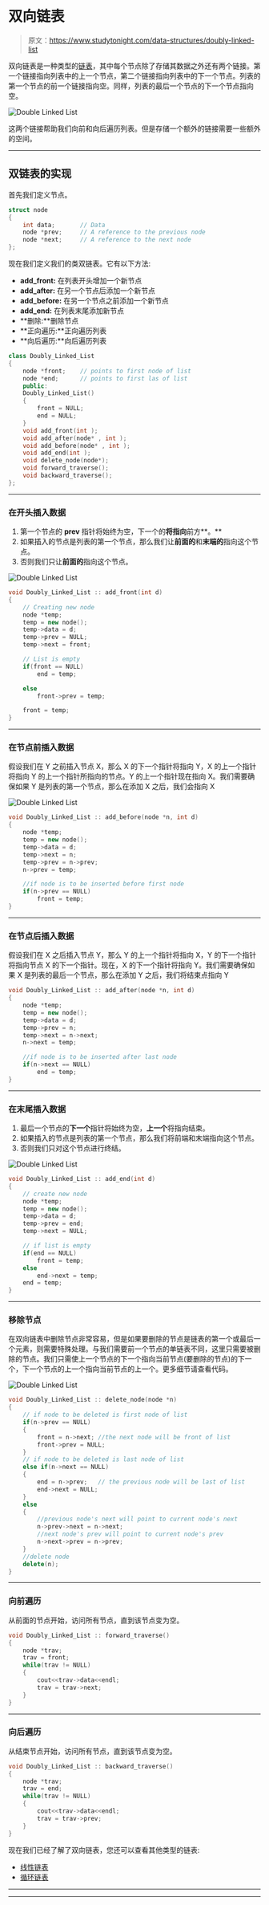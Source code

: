 # 双向链表

> 原文：<https://www.studytonight.com/data-structures/doubly-linked-list>

双向链表是一种类型的[链表](introduction-to-linked-list)，其中每个节点除了存储其数据之外还有两个链接。第一个链接指向列表中的上一个节点，第二个链接指向列表中的下一个节点。列表的第一个节点的前一个链接指向空。同样，列表的最后一个节点的下一个节点指向空。

![Double Linked List](img/514dc3c4c22a8a87ab765748401c17c5.png)

这两个链接帮助我们向前和向后遍历列表。但是存储一个额外的链接需要一些额外的空间。

* * *

## 双链表的实现

首先我们定义节点。

```cpp
struct node
{
	int data;     	// Data
	node *prev;  	// A reference to the previous node
	node *next; 	// A reference to the next node
};
```

现在我们定义我们的类双链表。它有以下方法:

*   **add_front:** 在列表开头增加一个新节点
*   **add_after:** 在另一个节点后添加一个新节点
*   **add_before:** 在另一个节点之前添加一个新节点
*   **add_end:** 在列表末尾添加新节点
*   **删除:**删除节点
*   **正向遍历:**正向遍历列表
*   **向后遍历:**向后遍历列表

```cpp
class Doubly_Linked_List
{
	node *front;  	// points to first node of list
	node *end;   	// points to first las of list
	public:
	Doubly_Linked_List()
	{
		front = NULL;
		end = NULL;
	}
	void add_front(int );
	void add_after(node* , int );
	void add_before(node* , int );
	void add_end(int );
	void delete_node(node*);
	void forward_traverse();
	void backward_traverse();
};
```

* * *

### 在开头插入数据

1.  第一个节点的 **prev** 指针将始终为空，下一个的**将指向**前方**。**
2.  如果插入的节点是列表的第一个节点，那么我们让**前面的**和**末端的**指向这个节点。
3.  否则我们只让**前面的**指向这个节点。

![Double Linked List](img/e6dfe28b5b6e6e7301da43d8a8ffb9c0.png)

```cpp
void Doubly_Linked_List :: add_front(int d)
{
	// Creating new node
	node *temp;
	temp = new node();
	temp->data = d;
	temp->prev = NULL;
	temp->next = front;

	// List is empty
	if(front == NULL)
		end = temp;

	else
		front->prev = temp;

	front = temp;
}
```

* * *

### 在节点前插入数据

假设我们在 Y 之前插入节点 X，那么 X 的下一个指针将指向 Y，X 的上一个指针将指向 Y 的上一个指针所指向的节点。Y 的上一个指针现在指向 X。我们需要确保如果 Y 是列表的第一个节点，那么在添加 X 之后，我们会指向 X

![Double Linked List](img/959b689320eb5ee35272573b06553c87.png)

```cpp
void Doubly_Linked_List :: add_before(node *n, int d)
{
	node *temp;
	temp = new node();
	temp->data = d;
	temp->next = n;
	temp->prev = n->prev;
	n->prev = temp;

	//if node is to be inserted before first node
	if(n->prev == NULL)
		front = temp;
} 
```

* * *

### 在节点后插入数据

假设我们在 X 之后插入节点 Y，那么 Y 的上一个指针将指向 X，Y 的下一个指针将指向节点 X 的下一个指针。现在，X 的下一个指针将指向 Y。我们需要确保如果 X 是列表的最后一个节点，那么在添加 Y 之后，我们将结束点指向 Y

```cpp
void Doubly_Linked_List :: add_after(node *n, int d)
{
	node *temp;
	temp = new node();
	temp->data = d;
	temp->prev = n;
	temp->next = n->next;
	n->next = temp;

	//if node is to be inserted after last node
	if(n->next == NULL)
		end = temp;
}
```

* * *

### 在末尾插入数据

1.  最后一个节点的**下一个**指针将始终为空，**上一个**将指向结束。
2.  如果插入的节点是列表的第一个节点，那么我们将前端和末端指向这个节点。
3.  否则我们只对这个节点进行终结。

![Double Linked List](img/beab010e465370b99320332b6b0b63a1.png)

```cpp
void Doubly_Linked_List :: add_end(int d)
{
	// create new node
	node *temp;
	temp = new node();
	temp->data = d;
	temp->prev = end;
	temp->next = NULL;

	// if list is empty
	if(end == NULL)
		front = temp;
	else
		end->next = temp;	
	end = temp;
}
```

* * *

### 移除节点

在双向链表中删除节点非常容易，但是如果要删除的节点是链表的第一个或最后一个元素，则需要特殊处理。与我们需要前一个节点的单链表不同，这里只需要被删除的节点。我们只需使上一个节点的下一个指向当前节点(要删除的节点)的下一个，下一个节点的上一个指向当前节点的上一个。更多细节请查看代码。

![Double Linked List](img/a16aa974d2e40b86b5c1882d8b28d43b.png)

```cpp
void Doubly_Linked_List :: delete_node(node *n)
{	
	// if node to be deleted is first node of list
	if(n->prev == NULL)
	{
		front = n->next; //the next node will be front of list
		front->prev = NULL;
	}
	// if node to be deleted is last node of list
	else if(n->next == NULL)
	{
		end = n->prev;   // the previous node will be last of list
		end->next = NULL;
	}
	else
	{
		//previous node's next will point to current node's next
		n->prev->next = n->next;
		//next node's prev will point to current node's prev
		n->next->prev = n->prev;
	}
	//delete node
	delete(n);			
}
```

* * *

### 向前遍历

从前面的节点开始，访问所有节点，直到该节点变为空。

```cpp
void Doubly_Linked_List :: forward_traverse()
{
	node *trav;
	trav = front;
	while(trav != NULL)
	{
		cout<<trav->data<<endl;
		trav = trav->next;
	}
}
```

* * *

### 向后遍历

从结束节点开始，访问所有节点，直到该节点变为空。

```cpp
void Doubly_Linked_List :: backward_traverse()
{
	node *trav;
	trav = end;
	while(trav != NULL)
	{
		cout<<trav->data<<endl;
		trav = trav->prev;
	}
}
```

现在我们已经了解了双向链表，您还可以查看其他类型的链表:

*   [线性链表](linear-linked-list)
*   [循环链表](circular-linked-list)

* * *

* * *